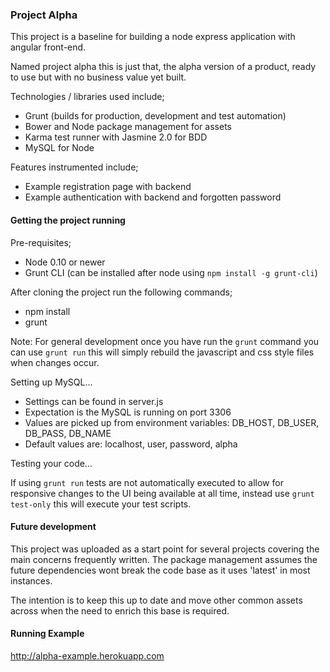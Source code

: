 ### Project Alpha

This project is a baseline for building a node express application with angular front-end.

Named project alpha this is just that, the alpha version of a product, ready to use but with no business value yet built.

Technologies / libraries used include;

- Grunt (builds for production, development and test automation)
- Bower and Node package management for assets
- Karma test runner with Jasmine 2.0 for BDD
- MySQL for Node

Features instrumented include;

- Example registration page with backend
- Example authentication with backend and forgotten password

#### Getting the project running

Pre-requisites;

- Node 0.10 or newer
- Grunt CLI (can be installed after node using `npm install -g grunt-cli`)

After cloning the project run the following commands;

- npm install
- grunt

Note: For general development once you have run the `grunt` command you can use `grunt run` this will simply rebuild the javascript and css style files when changes occur.

Setting up MySQL...

- Settings can be found in server.js
- Expectation is the MySQL is running on port 3306
- Values are picked up from environment variables: DB_HOST, DB_USER, DB_PASS, DB_NAME
- Default values are: localhost, user, password, alpha

Testing your code...

If using `grunt run` tests are not automatically executed to allow for responsive changes to the UI being available at all time, instead use `grunt test-only` this will execute your test scripts.

#### Future development

This project was uploaded as a start point for several projects covering the main concerns frequently written. The package management assumes the future dependencies wont break the code base as it uses 'latest' in most instances.

The intention is to keep this up to date and move other common assets across when the need to enrich this base is required.

#### Running Example

http://alpha-example.herokuapp.com